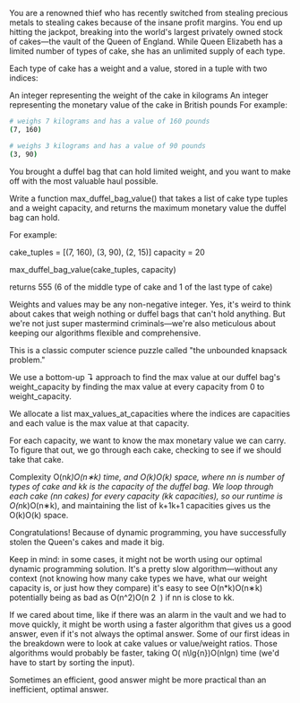 You are a renowned thief who has recently switched from stealing precious metals to stealing cakes because of the insane
profit margins. You end up hitting the jackpot, breaking into the world's largest privately owned stock of cakes—the
vault of the Queen of England. While Queen Elizabeth has a limited number of types of cake, she has an unlimited supply
of each type.

Each type of cake has a weight and a value, stored in a tuple with two indices:

An integer representing the weight of the cake in kilograms An integer representing the monetary value of the cake in
British pounds For example:

```bash
# weighs 7 kilograms and has a value of 160 pounds
(7, 160)

# weighs 3 kilograms and has a value of 90 pounds
(3, 90)

```

You brought a duffel bag that can hold limited weight, and you want to make off with the most valuable haul possible.

Write a function max_duffel_bag_value() that takes a list of cake type tuples and a weight capacity, and returns the
maximum monetary value the duffel bag can hold.

For example:

cake_tuples = [(7, 160), (3, 90), (2, 15)]
capacity = 20

max_duffel_bag_value(cake_tuples, capacity)

returns 555 (6 of the middle type of cake and 1 of the last type of cake)

Weights and values may be any non-negative integer. Yes, it's weird to think about cakes that weigh nothing or duffel
bags that can't hold anything. But we're not just super mastermind criminals—we're also meticulous about keeping our
algorithms flexible and comprehensive.

This is a classic computer science puzzle called "the unbounded knapsack problem."

We use a bottom-up ↴ approach to find the max value at our duffel bag's weight_capacity by finding the max value at
every capacity from 0 to weight_capacity.

We allocate a list max_values_at_capacities where the indices are capacities and each value is the max value at that
capacity.

For each capacity, we want to know the max monetary value we can carry. To figure that out, we go through each cake,
checking to see if we should take that cake.

Complexity O(n*k)O(n∗k) time, and O(k)O(k) space, where nn is number of types of cake and kk is the capacity of the
duffel bag. We loop through each cake (nn cakes) for every capacity (kk capacities), so our runtime is O(n*k)O(n∗k), and
maintaining the list of k+1k+1 capacities gives us the O(k)O(k) space.

Congratulations! Because of dynamic programming, you have successfully stolen the Queen's cakes and made it big.

Keep in mind: in some cases, it might not be worth using our optimal dynamic programming solution. It's a pretty slow
algorithm—without any context (not knowing how many cake types we have, what our weight capacity is, or just how they
compare) it's easy to see O(n*k)O(n∗k) potentially being as bad as O(n^2)O(n ​2 ​​ ) if nn is close to kk.

If we cared about time, like if there was an alarm in the vault and we had to move quickly, it might be worth using a
faster algorithm that gives us a good answer, even if it's not always the optimal answer. Some of our first ideas in the
breakdown were to look at cake values or value/weight ratios. Those algorithms would probably be faster, taking O(
n\lg{n})O(nlgn) time (we'd have to start by sorting the input).

Sometimes an efficient, good answer might be more practical than an inefficient, optimal answer.